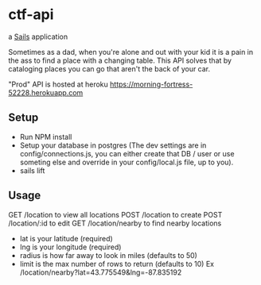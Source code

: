 # ctf-api

a [Sails](http://sailsjs.org) application

Sometimes as a dad, when you're alone and out with your kid it is a pain in the ass to find a place with a changing table. 
This API solves that by cataloging places you can go that aren't the back of your car. 

"Prod" API is hosted at heroku https://morning-fortress-52228.herokuapp.com

## Setup

* Run NPM install
* Setup your database in postgres (The dev settings are in config/connections.js, you can either create that DB / user or use someting else and override in your config/local.js file, up to you).
* sails lift


## Usage
GET /location to view all locations
POST /location to create 
POST /location/:id to edit
GET /location/nearby to find nearby locations
* lat is your latitude (required)
* lng is your longitude (required)
* radius is how far away to look in  miles (defaults to 50)
* limit is the max number of rows to return (defaults to 10)
Ex /location/nearby?lat=43.775549&lng=-87.835192